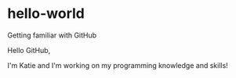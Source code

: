 # hello-world
Getting familiar with GitHub

Hello GitHub,

I'm Katie and I'm working on my programming knowledge and skills!
